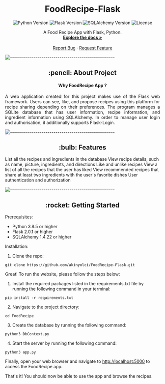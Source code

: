 <h1 align="center">FoodRecipe-Flask</h1>
<p align="center">
  <img src="https://img.shields.io/badge/Python-v3.8.5-blue?logo=python&style=flat-square" alt="Python Version" />
  <img src="https://img.shields.io/badge/Flask-v2.0.1-blue?logo=flask&style=flat-square" alt="Flask Version" />
  <img src="https://img.shields.io/badge/SQLAlchemy-v1.4.22-blue?logo=sqlite&style=flat-square" alt="SQLAlchemy Version" />
  <img src="https://img.shields.io/github/license/example/example-project?style=flat-square" alt="License" />
</p>
<p align="center">
  A Food Recipe App with Flask, Python.
  <br />
  <a href="https://github.com/akinyolci/FoodRecipe-Flask"><strong>Explore the docs »</strong></a>
  <br />
  <br />
  <a href="mailto:akinyolcu0@gmail.com">Report Bug</a>
  ·
  <a href="mailto:akinyolcu0@gmail.com">Request Feature</a>
</p>

![-----------------------------------------------------](https://raw.githubusercontent.com/andreasbm/readme/master/assets/lines/rainbow.png)

<!-- AboutProject -->
<h2 align="center"> :pencil: About Project</h2>
<h4 align="center"> Why FoodRecipe App ? </h4>
<p align="justify"> 
A web application created for this project makes use of the Flask web framework.
Users can see, like, and propose recipes using this platform for recipe sharing
depending on their preferences. The program manages a SQLite database that has user information,
recipe information, and ingredient information using SQLAlchemy. In order to manage user login and authorisation,
it additionally supports Flask-Login.
</p>

![-----------------------------------------------------](https://raw.githubusercontent.com/andreasbm/readme/master/assets/lines/rainbow.png)

<!-- Features -->
<h2 align="center"> :bulb: Features </h2>
List all the recipes and ingredients in the database
View recipe details, such as name, picture, ingredients, and directions
Like and unlike recipes
View a list of all the recipes that the user has liked
View recommended recipes that share at least two ingredients with the user's favorite dishes
User authentication and authorization


![-----------------------------------------------------](https://raw.githubusercontent.com/andreasbm/readme/master/assets/lines/rainbow.png)

<!-- GettingStarted -->
<div>
  <h2 align="center"> :rocket: Getting Started </h2>
  <p>Prerequisites:</p>
  <ul>
    <li>Python 3.8.5 or higher</li>
    <li>Flask 2.0.1 or higher</li>
    <li>SQLAlchemy 1.4.22 or higher</li>
  </ul>
  <p>Installation:</p>
  <ol>
    <li>Clone the repo:</li>
  </ol>
  <pre><code>git clone https://github.com/akinyolci/FoodRecipe-Flask.git</code></pre>
  <p>Great! To run the website, please follow the steps below:</p>
  <ol>
    <li>Install the required packages listed in the requirements.txt file by running the following command in your terminal:</li>
  </ol>
  <pre><code>pip install -r requirements.txt</code></pre>
  <ol start="2">
    <li>Navigate to the project directory:</li>
  </ol>
  <pre><code>cd FoodRecipe</code></pre>
  <ol start="3">
    <li>Create the database by running the following command:</li>
  </ol>
  <pre><code>python3 DbContext.py</code></pre>
  <ol start="4">
    <li>Start the server by running the following command:</li>
  </ol>
  <pre><code>python3 app.py</code></pre>
  <p>Finally, open your web browser and navigate to <a href="http://localhost:5000">http://localhost:5000</a> to access the FoodRecipe app.</p>
  <p>That's it! You should now be able to use the app and browse the recipes.</p>
</div>

